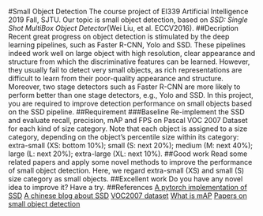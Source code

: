 #Small Object Detection
The course project of EI339 Artificial Intelligence 2019 Fall, SJTU. Our topic is small object detection, based on *SSD: Single Shot MultiBox Object Detector*(Wei Liu, et al. ECCV2016).
##Decription
Recent great progress on object detection is stimulated by the deep learning pipelines, such as Faster R-CNN, Yolo and SSD. These pipelines indeed work well on large object with high resolution, clear appearance and structure from which the discriminative features can be learned. However, they usually fail to detect very small objects, as rich representations are difficult to learn from their poor-quality appearance and structure. Moreover, two stage detectors such as Faster R-CNN are more likely to perform better than one stage detectors, e.g., Yolo and SSD. In this project, you are required to improve detection performance on small objects based on the SSD pipeline.
##Requirement
###Baseline
Re-implement the SSD and evaluate recall, precision, mAP and FPS on 
Pascal VOC 2007 Dataset for each kind of size category.
Note that each object is assigned to a size category, depending on the object’s percentile size within its category: extra-small (XS: bottom 10%); small (S: next 20%); medium (M: next 40%); large (L: next 20%); extra-large (XL: next 10%).
##Good work
Read some related papers and apply some novel methods to improve the performance of small object detection. Here, we regard extra-small (XS) and small (S) size category as small objects.
##Excellent work
Do you have any novel idea to improve it? Have a try.
##References
[A pytorch implementation of SSD](https://github.com/amdegroot/ssd.pytorch)
[A chinese blog about SSD](https://blog.csdn.net/weixin_43384257/article/details/93501343)
[VOC2007 dataset](http://host.robots.ox.ac.uk/pascal/VOC/voc2007/index.html)
[What is mAP](https://www.zhihu.com/question/53405779/answer/419532990)
[Papers on small object detection](https://github.com/tjtum-chenlab/SmallObjectDetectionList)